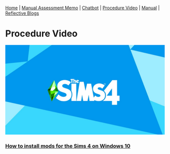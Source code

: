 [Home](index.md) | [Manual Assessment Memo](manual_assessment_memo.md) | [Chatbot](chatbot.md) | [Procedure Video](procedure_video.md) | [Manual](manual.md) | [Reflective Blogs](reflective_blogs.md) 


# Procedure Video

[![Watch the video](https://github.com/KiraDisc/ENC4265portfolio/blob/main/sims-4-default-loading-screen-resized-1-1080x608.webp)](https://youtu.be/Zdd9JUGwQNk)

### [How to install mods for the Sims 4 on Windows 10](https://youtu.be/Zdd9JUGwQNk)
